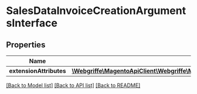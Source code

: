 # SalesDataInvoiceCreationArgumentsInterface

## Properties
Name | Type | Description | Notes
------------ | ------------- | ------------- | -------------
**extensionAttributes** | [**\Webgriffe\MagentoApiClient\Webgriffe\MagentoApiClient\Model\SalesDataInvoiceCreationArgumentsExtensionInterface**](SalesDataInvoiceCreationArgumentsExtensionInterface.md) |  | [optional] 

[[Back to Model list]](../README.md#documentation-for-models) [[Back to API list]](../README.md#documentation-for-api-endpoints) [[Back to README]](../README.md)


